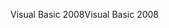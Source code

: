 <span data-ttu-id="b0792-101">Visual Basic 2008</span><span class="sxs-lookup"><span data-stu-id="b0792-101">Visual Basic 2008</span></span>